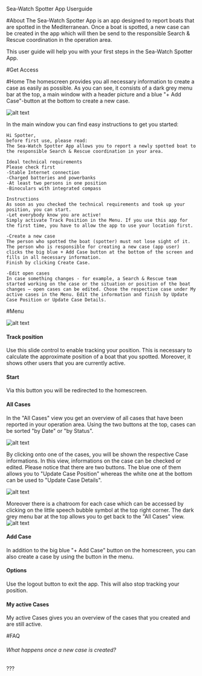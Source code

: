 Sea-Watch Spotter App Userguide

#About
The Sea-Watch Spotter App is an app designed to report boats that are spotted in the Mediterranean. Once a boat is spotted, a new case can be created in the app which will then be send to the responsible Search & Rescue coordination in the operation area. 

This user guide will help you with your first steps in the Sea-Watch Spotter App.

#Get Access


#Home
The homescreen provides you all necessary information to create a case as easily as possible. As you can see, it consists of a dark grey menu bar at the top, a main window with a header picture and a blue "+ Add Case"-button at the bottom to create a new case. 

![alt text](https://github.com/sea-watch/sea-watch-app/blob/master/docu/userguide/images/spotter_homescreen.png "Homescreen")

In the main window you can find easy instructions to get you started:
	
	Hi Spotter,
	before first use, please read:
	The Sea-Watch Spotter App allows you to report a newly spotted boat to the responsible Search & Rescue coordination in your area.

	Ideal technical requirements
	Please check first
	-Stable Internet connection
	-Charged batteries and powerbanks
	-At least two persons in one position
	-Binoculars with integrated compass

	Instructions
	As soon as you checked the technical requirements and took up your position, you can start.
	-Let everybody know you are active!
	Simply activate Track Position in the Menu. If you use this app for the first time, you have to allow the app to use your location first.

	-Create a new case
	The person who spotted the boat (spotter) must not lose sight of it.
	The person who is responsible for creating a new case (app user) clicks the big blue + Add Case button at the bottom of the screen and fills in all necessary information.
	Finish by clicking Create Case.

	-Edit open cases
	In case something changes - for example, a Search & Rescue team started working on the case or the situation or position of the boat changes – open cases can be edited. Chose the respective case under My active cases in the Menu. Edit the information and finish by Update Case Position or Update Case Details. 


#Menu

![alt text](https://github.com/sea-watch/sea-watch-app/blob/master/docu/userguide/images/spotter_menu.png "Spotter App Menu")

#### Track position
Use this slide control to enable tracking your position. This is necessary to calculate the approximate position of a boat that you spotted. Moreover, it shows other users that you are currently active.

#### Start 
Via this button you will be redirected to the homescreen.

#### All Cases 
In the "All Cases" view you get an overview of all cases that have been reported in your operation area. Using the two buttons at the top, cases can be sorted "by Date" or "by Status".

![alt text](https://github.com/sea-watch/sea-watch-app/blob/master/docu/userguide/images/spotter_allcases.png "All Cases")

By clicking onto one of the cases, you will be shown the respective Case informations. In this view, informations on the case can be checked or edited. Please notice that there are two buttons. The blue one of them allows you to "Update Case Position" whereas the white one at the bottom can be used to "Update Case Details". 

![alt text](https://github.com/sea-watch/sea-watch-app/blob/master/docu/userguide/images/spotter_caseinfo.png "Case Informations")

Moreover there is a chatroom for each case which can be accessed by clicking on the little speech bubble symbol at the top right corner. The dark grey menu bar at the top allows you to get back to the "All Cases" view.
![alt text](https://github.com/sea-watch/sea-watch-app/blob/master/docu/userguide/images/spotter_casechat.png "Case Chat")

#### Add Case
In addition to the big blue "+ Add Case" button on the homescreen, you can also create a case by using the button in the menu.

#### Options
Use the logout button to exit the app. This will also stop tracking your position.

#### My active Cases
My active Cases gives you an overview of the cases that you created and are still active.
	

#FAQ
###### What happens once a new case is created?
???
